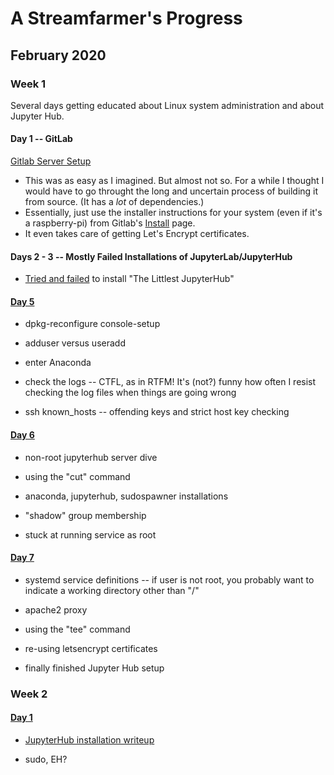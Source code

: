 # A Streamfarmer's Progress
## February 2020
### Week 1

Several days getting educated about Linux system administration and about Jupyter Hub.


#### Day 1 -- GitLab

[Gitlab Server Setup](./gitlab-installation-ubuntu-18-04.md)
- This was as easy as I imagined. But almost not so. For a while I thought I would have to go throught the long and uncertain process of building it from source. (It has a *lot* of dependencies.)
- Essentially, just use the installer instructions for your system (even if it's a raspberry-pi) from Gitlab's [Install](https://about.gitlab.com/install/) page.
- It even takes care of getting Let's Encrypt certificates.

#### Days 2 - 3 -- Mostly Failed Installations of JupyterLab/JupyterHub

- [Tried and failed](./tljh-fail.md) to install "The Littlest JupyterHub"

#### [Day 5](./sp-feb-05)

- dpkg-reconfigure console-setup

- adduser versus useradd

- enter Anaconda
 
- check the logs -- CTFL, as in RTFM!  It's (not?) funny how often I resist checking the log files when things are going wrong

- ssh known_hosts -- offending keys and strict host key checking

#### [Day 6](./sp-feb-06)

- non-root jupyterhub server dive

- using the "cut" command

- anaconda, jupyterhub, sudospawner installations

- "shadow" group membership

- stuck at running service as root

#### [Day 7](./sp-feb-07)

- systemd service definitions -- if user is not root, you probably want to indicate a working directory other than "/"

- apache2 proxy

- using the "tee" command

- re-using letsencrypt certificates

- finally finished Jupyter Hub setup 

### Week 2

#### [Day 1](./sp-feb-08.md)

- [JupyterHub installation writeup](../jupyter/install-and-run-jupyterhub.md)

- sudo, EH?

